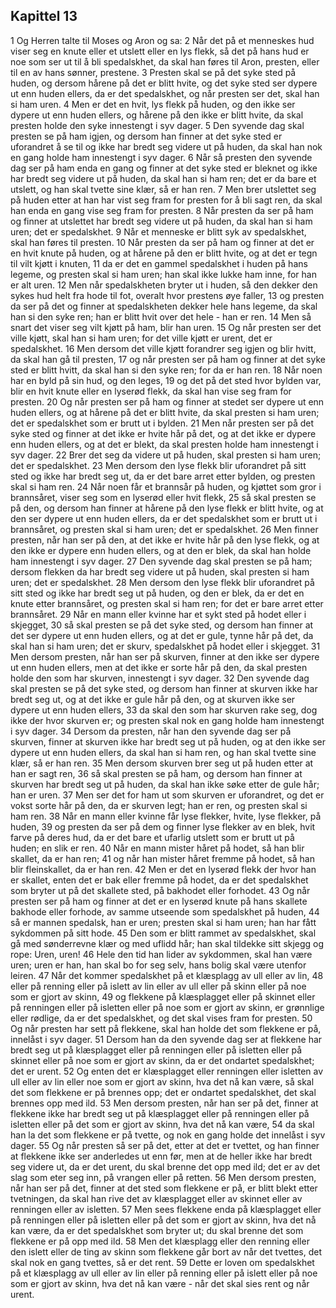 ## Kapittel 13

1 Og Herren talte til Moses og Aron og sa:
2 Når det på et menneskes hud viser seg en knute eller et utslett eller en lys flekk, så det på hans hud er noe som ser ut til å bli spedalskhet, da skal han føres til Aron, presten, eller til en av hans sønner, prestene.
3 Presten skal se på det syke sted på huden, og dersom hårene på det er blitt hvite, og det syke sted ser dypere ut enn huden ellers, da er det spedalskhet, og når presten ser det, skal han si ham uren.
4 Men er det en hvit, lys flekk på huden, og den ikke ser dypere ut enn huden ellers, og hårene på den ikke er blitt hvite, da skal presten holde den syke innestengt i syv dager.
5 Den syvende dag skal presten se på ham igjen, og dersom han finner at det syke sted er uforandret å se til og ikke har bredt seg videre ut på huden, da skal han nok en gang holde ham innestengt i syv dager.
6 Når så presten den syvende dag ser på ham enda en gang og finner at det syke sted er bleknet og ikke har bredt seg videre ut på huden, da skal han si ham ren; det er da bare et utslett, og han skal tvette sine klær, så er han ren.
7 Men brer utslettet seg på huden etter at han har vist seg fram for presten for å bli sagt ren, da skal han enda en gang vise seg fram for presten.
8 Når presten da ser på ham og finner at utslettet har bredt seg videre ut på huden, da skal han si ham uren; det er spedalskhet.
9 Når et menneske er blitt syk av spedalskhet, skal han føres til presten.
10 Når presten da ser på ham og finner at det er en hvit knute på huden, og at hårene på den er blitt hvite, og at det er tegn til vilt kjøtt i knuten,
11 da er det en gammel spedalskhet i huden på hans legeme, og presten skal si ham uren; han skal ikke lukke ham inne, for han er alt uren.
12 Men når spedalskheten bryter ut i huden, så den dekker den sykes hud helt fra hode til fot, overalt hvor prestens øye faller,
13 og presten da ser på det og finner at spedalskheten dekker hele hans legeme, da skal han si den syke ren; han er blitt hvit over det hele - han er ren.
14 Men så snart det viser seg vilt kjøtt på ham, blir han uren.
15 Og når presten ser det ville kjøtt, skal han si ham uren; for det ville kjøtt er urent, det er spedalskhet.
16 Men dersom det ville kjøtt forandrer seg igjen og blir hvitt, da skal han gå til presten,
17 og når presten ser på ham og finner at det syke sted er blitt hvitt, da skal han si den syke ren; for da er han ren.
18 Når noen har en byld på sin hud, og den leges,
19 og det på det sted hvor bylden var, blir en hvit knute eller en lyserød flekk, da skal han vise seg fram for presten.
20 Og når presten ser på ham og finner at stedet ser dypere ut enn huden ellers, og at hårene på det er blitt hvite, da skal presten si ham uren; det er spedalskhet som er brutt ut i bylden.
21 Men når presten ser på det syke sted og finner at det ikke er hvite hår på det, og at det ikke er dypere enn huden ellers, og at det er blekt, da skal presten holde ham innestengt i syv dager.
22 Brer det seg da videre ut på huden, skal presten si ham uren; det er spedalskhet.
23 Men dersom den lyse flekk blir uforandret på sitt sted og ikke har bredt seg ut, da er det bare arret etter bylden, og presten skal si ham ren.
24 Når noen får et brannsår på huden, og kjøttet som gror i brannsåret, viser seg som en lyserød eller hvit flekk,
25 så skal presten se på den, og dersom han finner at hårene på den lyse flekk er blitt hvite, og at den ser dypere ut enn huden ellers, da er det spedalskhet som er brutt ut i brannsåret, og presten skal si ham uren; det er spedalskhet.
26 Men finner presten, når han ser på den, at det ikke er hvite hår på den lyse flekk, og at den ikke er dypere enn huden ellers, og at den er blek, da skal han holde ham innestengt i syv dager.
27 Den syvende dag skal presten se på ham; dersom flekken da har bredt seg videre ut på huden, skal presten si ham uren; det er spedalskhet.
28 Men dersom den lyse flekk blir uforandret på sitt sted og ikke har bredt seg ut på huden, og den er blek, da er det en knute etter brannsåret, og presten skal si ham ren; for det er bare arret etter brannsåret.
29 Når en mann eller kvinne har et sykt sted på hodet eller i skjegget,
30 så skal presten se på det syke sted, og dersom han finner at det ser dypere ut enn huden ellers, og at det er gule, tynne hår på det, da skal han si ham uren; det er skurv, spedalskhet på hodet eller i skjegget.
31 Men dersom presten, når han ser på skurven, finner at den ikke ser dypere ut enn huden ellers, men at det ikke er sorte hår på den, da skal presten holde den som har skurven, innestengt i syv dager.
32 Den syvende dag skal presten se på det syke sted, og dersom han finner at skurven ikke har bredt seg ut, og at det ikke er gule hår på den, og at skurven ikke ser dypere ut enn huden ellers,
33 da skal den som har skurven rake seg, dog ikke der hvor skurven er; og presten skal nok en gang holde ham innestengt i syv dager.
34 Dersom da presten, når han den syvende dag ser på skurven, finner at skurven ikke har bredt seg ut på huden, og at den ikke ser dypere ut enn huden ellers, da skal han si ham ren, og han skal tvette sine klær, så er han ren.
35 Men dersom skurven brer seg ut på huden etter at han er sagt ren,
36 så skal presten se på ham, og dersom han finner at skurven har bredt seg ut på huden, da skal han ikke søke etter de gule hår; han er uren.
37 Men ser det for ham ut som skurven er uforandret, og det er vokst sorte hår på den, da er skurven legt; han er ren, og presten skal si ham ren.
38 Når en mann eller kvinne får lyse flekker, hvite, lyse flekker, på huden,
39 og presten da ser på dem og finner lyse flekker av en blek, hvit farve på deres hud, da er det bare et ufarlig utslett som er brutt ut på huden; en slik er ren.
40 Når en mann mister håret på hodet, så han blir skallet, da er han ren;
41 og når han mister håret fremme på hodet, så han blir fleinskallet, da er han ren.
42 Men er det en lyserød flekk der hvor han er skallet, enten det er bak eller fremme på hodet, da er det spedalskhet som bryter ut på det skallete sted, på bakhodet eller forhodet.
43 Og når presten ser på ham og finner at det er en lyserød knute på hans skallete bakhode eller forhode, av samme utseende som spedalskhet på huden,
44 så er mannen spedalsk, han er uren; presten skal si ham uren; han har fått sykdommen på sitt hode.
45 Den som er blitt rammet av spedalskhet, skal gå med sønderrevne klær og med uflidd hår; han skal tildekke sitt skjegg og rope: Uren, uren!
46 Hele den tid han lider av sykdommen, skal han være uren; uren er han, han skal bo for seg selv, hans bolig skal være utenfor leiren.
47 Når det kommer spedalskhet på et klæsplagg av ull eller av lin,
48 eller på renning eller på islett av lin eller av ull eller på skinn eller på noe som er gjort av skinn,
49 og flekkene på klæsplagget eller på skinnet eller på renningen eller på isletten eller på noe som er gjort av skinn, er grønnlige eller rødlige, da er det spedalskhet, og det skal vises fram for presten.
50 Og når presten har sett på flekkene, skal han holde det som flekkene er på, innelåst i syv dager.
51 Dersom han da den syvende dag ser at flekkene har bredt seg ut på klæsplagget eller på renningen eller på isletten eller på skinnet eller på noe som er gjort av skinn, da er det ondartet spedalskhet; det er urent.
52 Og enten det er klæsplagget eller renningen eller isletten av ull eller av lin eller noe som er gjort av skinn, hva det nå kan være, så skal det som flekkene er på brennes opp; det er ondartet spedalskhet, det skal brennes opp med ild.
53 Men dersom presten, når han ser på det, finner at flekkene ikke har bredt seg ut på klæsplagget eller på renningen eller på isletten eller på det som er gjort av skinn, hva det nå kan være,
54 da skal han la det som flekkene er på tvette, og nok en gang holde det innelåst i syv dager.
55 Og når presten så ser på det, etter at det er tvettet, og han finner at flekkene ikke ser anderledes ut enn før, men at de heller ikke har bredt seg videre ut, da er det urent, du skal brenne det opp med ild; det er av det slag som eter seg inn, på vrangen eller på retten.
56 Men dersom presten, når han ser på det, finner at det sted som flekkene er på, er blitt blekt etter tvetningen, da skal han rive det av klæsplagget eller av skinnet eller av renningen eller av isletten.
57 Men sees flekkene enda på klæsplagget eller på renningen eller på isletten eller på det som er gjort av skinn, hva det nå kan være, da er det spedalskhet som bryter ut; du skal brenne det som flekkene er på opp med ild.
58 Men det klæsplagg eller den renning eller den islett eller de ting av skinn som flekkene går bort av når det tvettes, det skal nok en gang tvettes, så er det rent.
59 Dette er loven om spedalskhet på et klæsplagg av ull eller av lin eller på renning eller på islett eller på noe som er gjort av skinn, hva det nå kan være - når det skal sies rent og når urent.
